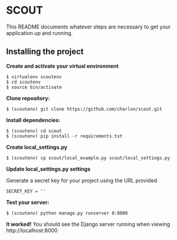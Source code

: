 SCOUT
=====

This README documents whatever steps are necessary to get your application up and running.

## Installing the project ##

**Create and activate your virtual environment**
    
    $ virtualenv scoutenv
    $ cd scoutenv
    $ source bin/activate

**Clone repository:**
    
    $ (scoutenv) git clone https://github.com/charlon/scout.git

**Install dependencies:**

    $ (scoutenv) cd scout
    $ (scoutenv) pip install -r requirements.txt

**Create local_settings.py**
    
    $ (scoutenv) cp scout/local_example.py scout/local_settings.py

**Update local_settings.py settings**

Generate a secret key for your project using the URL provided

    SECRET_KEY = ''

**Test your server:**
    
    $ (scoutenv) python manage.py runserver 0:8000
    
    
**It worked!** You should see the Django server running when viewing http://localhost:8000

